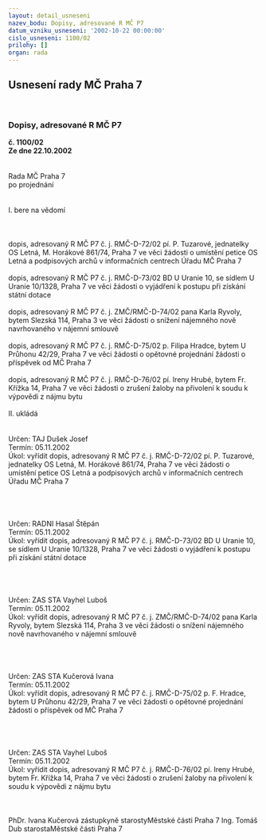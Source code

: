 ```yaml
---
layout: detail_usneseni
nazev_bodu: Dopisy, adresované R MČ P7
datum_vzniku_usneseni: '2002-10-22 00:00:00'
cislo_usneseni: 1100/02
prilohy: []
organ: rada
---
```

<div id="ucUsn_pList" class="usn">
	<span><h2>Usnesení rady MČ Praha 7 </h2>
<br></span><div class="standBody">
<span><h3>Dopisy, adresované R MČ P7</h3></span><div class="center">
		<strong>č. 1100/02</strong><br>
	</div>
<div class="center">
		<strong>Ze dne 22.10.2002</strong><br><br>
	</div>
<br>Rada MČ Praha 7<br>po projednání<br><br><br>I.	bere na vědomí<br><br> <br><br>dopis, adresovaný R MČ P7 č. j. RMČ-D-72/02 pí. P. Tuzarové, jednatelky OS Letná, M. Horákové 861/74, Praha 7 ve věci žádosti o umístění petice OS Letná a podpisových archů v informačních centrech Úřadu MČ Praha 7<br><br>dopis, adresovaný R MČ P7 č. j. RMČ-D-73/02 BD U Uranie 10, se sídlem U Uranie 10/1328, Praha 7 ve věci žádosti o vyjádření k postupu při získání státní dotace<br><br>dopis, adresovaný R MČ P7 č. j. ZMČ/RMČ-D-74/02 pana Karla Ryvoly, bytem Slezská 114, Praha 3 ve věci žádosti o snížení nájemného nově navrhovaného v nájemní smlouvě<br><br>dopis, adresovaný R MČ P7 č. j. RMČ-D-75/02 p. Filipa Hradce, bytem U Průhonu 42/29, Praha 7 ve věci žádosti o opětovné projednání žádosti o příspěvek od MČ Praha 7<br><br>dopis, adresovaný R MČ P7 č. j. RMČ-D-76/02 pí. Ireny Hrubé, bytem Fr. Křížka 14, Praha 7 ve věci žádosti o zrušení žaloby na přivolení k soudu k výpovědi z nájmu bytu<br><br>II.	ukládá <br><br> <br>Určen:	TAJ Dušek Josef<br>Termín: 05.11.2002<br>Úkol:	vyřídit dopis, adresovaný R MČ P7 č. j. RMČ-D-72/02 pí. P. Tuzarové, jednatelky OS Letná, M. Horákové 861/74, Praha 7 ve věci žádosti o umístění petice OS Letná a podpisových archů v informačních centrech Úřadu MČ Praha 7<br> <br><br><br> <br>Určen:	RADNI Hasal Štěpán<br>Termín: 05.11.2002<br>Úkol:	vyřídit dopis, adresovaný R MČ P7 č. j. RMČ-D-73/02 BD U Uranie 10, se sídlem U Uranie 10/1328, Praha 7 ve věci žádosti o vyjádření k postupu při získání státní dotace<br> <br><br><br><br>Určen:	ZAS STA Vayhel Luboš<br>Termín: 05.11.2002<br>Úkol:	vyřídit dopis, adresovaný R MČ P7 č. j. ZMČ/RMČ-D-74/02 pana Karla Ryvoly, bytem Slezská 114, Praha 3 ve věci žádosti o snížení nájemného nově navrhovaného v nájemní smlouvě<br> <br><br><br> <br>Určen:	ZAS STA Kučerová Ivana<br>Termín: 05.11.2002<br>Úkol:	vyřídit dopis, adresovaný R MČ P7 č. j. RMČ-D-75/02 p. F. Hradce, bytem U Průhonu 42/29, Praha 7 ve věci žádosti o opětovné projednání žádosti o příspěvek od MČ Praha 7<br> <br><br><br> <br>Určen:	ZAS STA Vayhel Luboš<br>Termín: 05.11.2002<br>Úkol:	vyřídit dopis, adresovaný R MČ P7 č. j. RMČ-D-76/02 pí. Ireny Hrubé, bytem Fr. Křížka 14, Praha 7 ve věci žádosti o zrušení žaloby na přivolení k soudu k výpovědi z nájmu bytu<br> <br> <br>	<br>PhDr. Ivana Kučerová zástupkyně starostyMěstské části Praha 7	Ing. Tomáš Dub starostaMěstské části Praha 7<br>	<br><br>
</div>
</div>